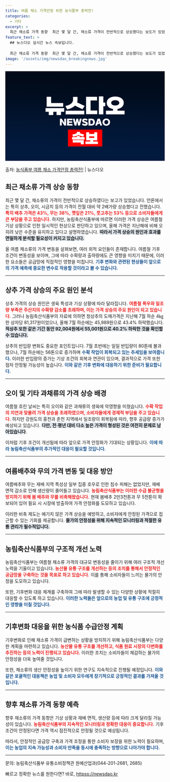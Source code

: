 ```yaml
---
title: 여름 채소 가격안정 위한 농식품부 총력전!
categories:
  - 기타
excerpt: >
  최근 채소류 가격 동향  최근 몇 달 간, 채소류 가격이 전반적으로 상승했다는 보도가 있었습니다. 언론은 상…
feature_text: >
  ## 뉴스다오 실시간 뉴스 속보입니다.

  최근 채소류 가격 동향  최근 몇 달 간, 채소류 가격이 전반적으로 상승했다는 보도가 있었습니다. 언론은 상…
image: '/assets/img/newsdao_breakingnews.jpg'
---
```


![뉴스다오 속보](/assets/img/newsdao_breakingnews.jpg)

<p>출처: <a href="httpss://newsdao.kr/5068" rel="dofollow">농식품부 여름 채소 가격안정 총력전!</a> | 뉴스다오</p>

<h2 data-ke-size="size26">최근 채소류 가격 상승 동향</h2>

<p data-ke-size="size16">최근 몇 달 간, 채소류의 가격이 전반적으로 상승하였다는 보고가 있었습니다. 언론에서는 특히 상추, 오이, 시금치 등의 가격이 전월 대비 약 2배가량 상승했다고 전했습니다. <b><span style="color: #ee2323;">특히 배추 가격은 43%, 무는 38%, 깻잎은 21%, 풋고추는 53% 등으로 소비자들에게 큰 부담을 주고 있습니다.</span></b> 하지만, 농림축산식품부에 따르면 이러한 가격 상승은 여름철 기상 상황으로 인한 일시적인 현상으로 판단하고 있으며, 올해 가격은 지난해에 비해 오히려 낮은 수준을 유지하고 있다고 설명하였습니다. <b><span style="background-color: #21538527;">따라서 가격 상승의 원인과 효과를 면밀하게 분석할 필요성이 커지고 있습니다.</span></b></p>

<p data-ke-size="size16">올 여름 채소류의 가격 변동을 살펴보면, 여러 외적 요인들이 존재합니다. 여름철 기후 조건이 변동성을 보이며, 그에 따라 수확량과 출하량에도 큰 영향을 미치기 때문에, 이러한 요소들은 공급망에 직접적인 영향을 미칩니다. <b><span style="color: #1a5490;">기후 변화와 관련된 현상들이 앞으로의 가격 예측에 중요한 변수로 작용할 것이라고 볼 수 있습니다.</span></b></p>

<hr>

<h2 data-ke-size="size26">상추 가격 상승의 주요 원인 분석</h2>

<p data-ke-size="size16">상추 가격의 상승 원인은 생육 특성과 기상 상황에 따라 달라집니다. <b><span style="color: #ee2323;">여름철 폭우와 일조량 부족은 주산지의 수확량 감소를 초래하며, 이는 가격 상승의 주요 원인이 되고 있습니다.</span></b> 그러나 농림축산식품부의 자료에 의하면 청상추의 도매가격은 지난해 7월 하순 4㎏ 한 상자당 81,317원이었으나, 올해 7월 하순에는 45,989원으로 43.4% 하락했습니다. <b><span style="background-color: #21538527;">적상추 또한 같은 기간 동안 92,004원에서 55,001원으로 40.2% 하락한 것을 확인할 수 있습니다.</span></b></p>

<p data-ke-size="size16">상추의 반입량 변화도 중요한 포인트입니다. 7월 초반에는 일일 반입량이 80톤에 불과했으나, 7월 하순에는 56톤으로 증가하며 <b><span style="color: #1a5490;">수확 작업이 회복되고 있는 추세임을 보여줍니다.</span></b> 이러한 반입량의 증가는 기상 조건의 회복과 연관이 있으며, 결과적으로 가격 또한 점차 안정될 가능성이 높습니다. <b><span style="color: #1a5490;">이와 같은 기후 변화에 대응하기 위한 준비가 필요합니다.</span></b></p>

<hr>

<h2 data-ke-size="size26">오이 및 기타 과채류의 가격 상승 배경</h2>

<p data-ke-size="size16">여름철 흐린 날씨는 특히 오이와 같은 과채류의 생육에 악영향을 미쳤습니다. <b><span style="color: #ee2323;">수확 작업의 지연과 맞물려 가격 상승을 초래하였으며, 소비자들에게 경제적 부담을 주고 있습니다.</span></b> 하지만 강원도의 홍천과 춘천 지역에서 일조량이 회복됨에 따라, 향후 공급량 증가가 예상되고 있습니다. <b><span style="background-color: #21538527;">다만, 전·평년 대비 다소 높은 가격이 형성된 것은 여전히 문제로 남아있습니다</span></b>.</p>

<p data-ke-size="size16">이처럼 기후 조건이 개선됨에 따라 앞으로 가격 안정화가 기대되는 상황입니다. <b><span style="color: #1a5490;">이에 따라 농림축산식품부의 추가적인 대응이 필요할 것입니다.</span></b></p>

<hr>

<h2 data-ke-size="size26">여름배추와 무의 가격 변동 및 대응 방안</h2>

<p data-ke-size="size16">여름배추와 무는 재배 지역 특성상 일부 집중 호우로 인한 침수 피해는 없었지만, 재배 면적 감소로 인해 생산량이 줄어들고 있습니다. <b><span style="color: #ee2323;">농림축산식품부는 이러한 수급 불균형을 방지하기 위해 봄 배추와 무를 비축해왔습니다.</span></b> 현재 봄배추 2만3천톤과 무 5천톤이 확보되어 있어 필요 시 시장에 방출하여 가격 안정화를 도모하고 있습니다.</p>

<p data-ke-size="size16">이러한 비축 제도는 예기치 않은 가격 상승을 예방하고, 소비자에게 안정된 가격으로 접근할 수 있는 기회를 제공합니다. <b><span style="background-color: #21538527;">물가의 안정성을 위해 지속적인 모니터링과 적절한 유통 관리가 필수적입니다.</span></b></p>

<hr>

<h2 data-ke-size="size26">농림축산식품부의 구조적 개선 노력</h2>

<p data-ke-size="size16">농림축산식품부는 여름철 채소류 가격의 대규모 변동성을 줄이기 위해 여러 구조적 개선 노력을 기울이고 있습니다. <b><span style="color: #ee2323;">농산물 유통 구조를 개선하는 등의 조치를 통해서 안정적인 공급망을 구축하는 것을 목표로 하고 있습니다.</span></b> 이를 통해 소비자들이 느끼는 물가의 안정을 도모하고 있습니다.</p>

<p data-ke-size="size16">또한, 기후변화 대응 체계를 구축하여 그에 따라 발생할 수 있는 다양한 상황에 적절히 대응할 수 있도록 하고 있습니다. <b><span style="color: #1a5490;">이러한 노력들은 앞으로의 농업 및 유통 구조에 긍정적인 영향을 미칠 것입니다.</span></b></p>

<hr>

<h2 data-ke-size="size26">기후변화 대응을 위한 농식품 수급안정 계획</h2>

<p data-ke-size="size16">기후변화로 인해 채소류 가격이 급변하는 상황을 방지하기 위해 농림축산식품부는 다양한 계획을 마련하고 있습니다. <b><span style="color: #ee2323;">농산물 유통 구조를 개선하고, 식품 원료 시장의 다변화를 추진하는 등의 노력이 진행되고 있습니다.</span></b> 이러한 조치는 소비자들이 체감하는 물가의 안정성을 더욱 높여줄 것입니다.</p>

<p data-ke-size="size16">또한, 채소류의 생산 안정성을 높이기 위한 연구도 지속적으로 진행될 예정입니다. <b><span style="color: #1a5490;">이와 같은 포괄적인 대응책은 농업 및 소비자 모두에게 장기적으로 긍정적인 결과를 가져올 것입니다.</span></b></p>

<hr>

<h2 data-ke-size="size26">향후 채소류 가격 동향 예측</h2>

<p data-ke-size="size16">향후 채소류의 가격 동향은 기상 상황과 재배 면적, 생산량 등에 따라 크게 달라질 가능성이 있습니다. <b><span style="color: #ee2323;">농림축산식품부의 지속적인 모니터링과 정확한 대응이 중요합니다.</span></b> 기후 조건이 안정된다면 가격 역시 점진적으로 안정될 것으로 예상됩니다.</p>

<p data-ke-size="size16">따라서, 안정적인 공급망 구축과 가격 조정을 통한 소비자 보장을 위한 노력이 필요하며, <b><span style="color: #1a5490;">이는 농업의 지속 가능성과 소비자 만족을 동시에 충족하는 방향으로 나아가야 합니다.</span></b></p>

<hr>

<p data-ke-size="size16">문의: 농림축산식품부 유통소비정책관 원예산업과(044-201-2681, 2685)</p> 

빠르고 정확한 뉴스를 원한다면? 바로, <a href="httpss://newsdao.kr" rel="dofollow">httpss://newsdao.kr</a>


